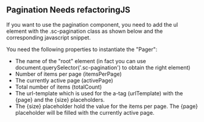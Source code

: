 <h2>Pagination <span class="status refactor">Needs refactoring</span><span class="status complete">JS</span></h2>

If you want to use the pagination component, you need to add the ul element with the .sc-pagination class as shown below and the corresponding javascript snippet.

You need the following properties to instantiate the "Pager":

* The name of the "root" element (in fact you can use document.querySelector('.sc-pagination') to obtain the right element)
* Number of items per page (itemsPerPage)
* The currently active page (activePage)
* Total number of items (totalCount)
* The url-template which is used for the a-tag (urlTemplate) with the {page} and the {size} placeholders.
* The {size} placeholder hold the value for the items per page. The {page} placeholder will be filled with the currently active page.

<script>
document.addEventListener('DOMContentLoaded', function() {
 (function ($) {
   var paginationElement = document.querySelector('.sc-pagination'),
   itemsPerPage = 20,
   activePage = 1,
   totalCount = 800,
   urlTemplate = 'http://www.autoscout24.com/listWithPagination?page={page}&size={size}';

   if (paginationElement) {
   new Pager(paginationElement, itemsPerPage, activePage, totalCount, urlTemplate);
   }
 })(window.Zepto);
 });
</script>
